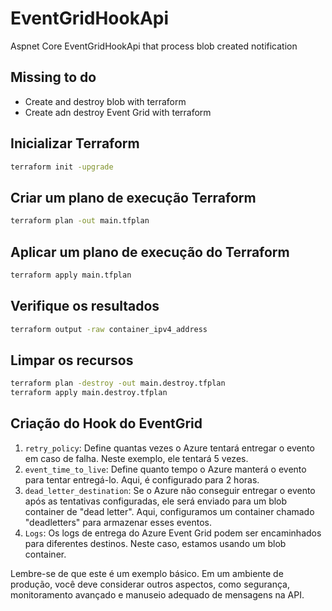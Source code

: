 # EventGridHookApi
Aspnet Core EventGridHookApi that process blob created notification

## Missing to do
- Create and destroy blob with terraform
- Create adn destroy Event Grid with terraform

## Inicializar Terraform
```bash
terraform init -upgrade
```

## Criar um plano de execução Terraform
```bash
terraform plan -out main.tfplan
```

## Aplicar um plano de execução do Terraform
```bash
terraform apply main.tfplan
```

## Verifique os resultados
```bash
terraform output -raw container_ipv4_address
```

## Limpar os recursos
```bash
terraform plan -destroy -out main.destroy.tfplan
terraform apply main.destroy.tfplan
```

## Criação do Hook do EventGrid
1. `retry_policy`: Define quantas vezes o Azure tentará entregar o evento em caso de falha. Neste exemplo, ele tentará 5 vezes.
2. `event_time_to_live`: Define quanto tempo o Azure manterá o evento para tentar entregá-lo. Aqui, é configurado para 2 horas.
3. `dead_letter_destination`: Se o Azure não conseguir entregar o evento após as tentativas configuradas, ele será enviado para um blob container de "dead letter". Aqui, configuramos um container chamado "deadletters" para armazenar esses eventos.
4. `Logs`: Os logs de entrega do Azure Event Grid podem ser encaminhados para diferentes destinos. Neste caso, estamos usando um blob container.

Lembre-se de que este é um exemplo básico. Em um ambiente de produção, você deve considerar outros aspectos, como segurança, monitoramento avançado e manuseio adequado de mensagens na API.
